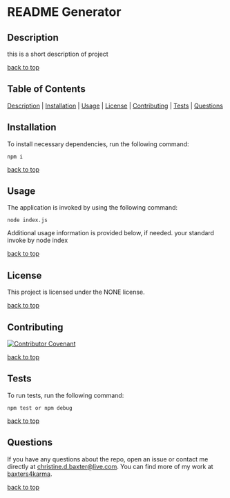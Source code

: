 
  # README Generator

  ## Description

  this is a short description of project

  [back to top](#table-of-contents)

  ## Table of Contents
  [Description](#description) | [Installation](#installation) | [Usage](#usage) |  [License](#license) | [Contributing](#contributing) | [Tests](#tests) | [Questions](#questions)

  ## Installation

To install necessary dependencies, run the following command:
```
npm i
```

[back to top](#table-of-contents)

  ## Usage
  
  The application is invoked by using the following command:
```
node index.js
```
  
Additional usage information is provided below, if needed.
your standard invoke by node index

[back to top](#table-of-contents)

  ## License

This project is licensed under the NONE license.

[back to top](#table-of-contents)

  ## Contributing
[![Contributor Covenant](https://img.shields.io/badge/Contributor%20Covenant-2.1-4baaaa.svg)](./code_of_conduct.md)



[back to top](#table-of-contents)

  ## Tests

To run tests, run the following command:
```
npm test or npm debug
```
[back to top](#table-of-contents)

  ## Questions 

  If you have any questions about the repo, open an issue or contact me directly at christine.d.baxter@live.com. You can find more of my work at [baxters4karma](https://github.com/baxters4karma/).

[back to top](#table-of-contents)
  